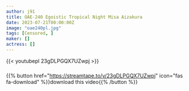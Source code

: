 ```yaml
---
author: j91
title: OAE-240 Egoistic Tropical Night Misa Aizakura
date: 2023-07-21T00:00:00Z
image: "oae240pl.jpg"
tags: [Censored, ]
maker: []
actress: []
---
```



{{< youtubepl 23gDLPGQX7UZwpj >}}
###

{{% button href="https://streamtape.to/v/23gDLPGQX7UZwpj" icon="fas fa-download" %}}download this video{{% /button %}}
